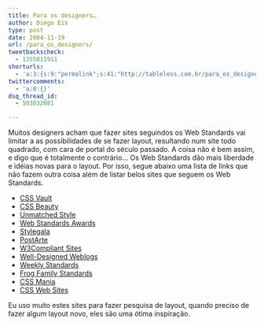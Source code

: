 ```yaml
---
title: Para os designers…
author: Diego Eis
type: post
date: 2004-11-19
url: /para_os_designers/
tweetbackscheck:
  - 1355011911
shorturls:
  - 'a:3:{s:9:"permalink";s:41:"http://tableless.com.br/para_os_designers";s:7:"tinyurl";s:26:"http://tinyurl.com/42ufdtg";s:4:"isgd";s:19:"http://is.gd/eM11jj";}'
twittercomments:
  - 'a:0:{}'
dsq_thread_id:
  - 503032081

---
```

Muitos designers acham que fazer sites seguindos os Web Standards vai limitar a as possibilidades de se fazer layout, resultando num site todo quadrado, com cara de portal do século passado. A coisa não é bem assim, e digo que é totalmente o contrário&#8230; Os Web Standards dão mais liberdade e idéias novas para o layout. Por isso, segue abaixo uma lista de links que não fazem outra coisa além de listar belos sites que seguem os Web Standards. 

  * [CSS Vault][1]
  * [CSS Beauty][2]
  * [Unmatched Style][3]
  * [Web Standards Awards][4]
  * [Stylegala][5]
  * [PostArte][6]
  * [W3Compliant Sites][7]
  * [Well-Designed Weblogs][8]
  * [Weekly Standards][9]
  * [Frog Family Standards][10]
  * [CSS Mania][11]
  * [CSS Web Sites][12]

Eu uso muito estes sites para fazer pesquisa de layout, quando preciso de fazer algum layout novo, eles são uma ótima inspiração.

 [1]: http://cssvault.com/
 [2]: http://www.cssbeauty.com/
 [3]: http://www.unmatchedstyle.com/
 [4]: http://www.webstandardsawards.com/
 [5]: http://www.stylegala.com/
 [6]: http://www.marcapaginas.net/postearte/galeria.php
 [7]: http://www.w3csites.com/
 [8]: http://larsholst.info/blog/2003/11/29/well-designed-weblogs/
 [9]: http://www.weeklystandards.com/archives/
 [10]: http://www.804case.com/
 [11]: http://www.nv30.com/mt/blogomania/index.php
 [12]: http://www.meryl.net/css/about.php